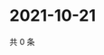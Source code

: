 # 2021-10-21

共 0 条

<!-- BEGIN WEIBO -->
<!-- 最后更新时间 Thu Oct 21 2021 16:17:16 GMT+0800 (China Standard Time) -->

<!-- END WEIBO -->
